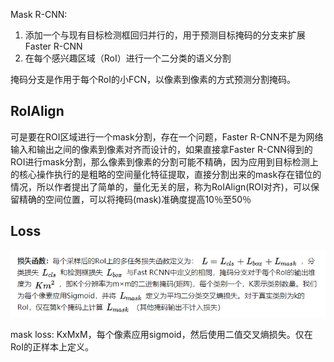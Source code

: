 Mask R-CNN:

1. 添加一个与现有目标检测框回归并行的，用于预测目标掩码的分支来扩展Faster R-CNN
2. 在每个感兴趣区域（RoI）进行一个二分类的语义分割

掩码分支是作用于每个RoI的小FCN，以像素到像素的方式预测分割掩码。

## RoIAlign

可是要在ROI区域进行一个mask分割，存在一个问题，Faster R-CNN不是为网络输入和输出之间的像素到像素对齐而设计的，如果直接拿Faster R-CNN得到的ROI进行mask分割，那么像素到像素的分割可能不精确，因为应用到目标检测上的核心操作执行的是粗略的空间量化特征提取，直接分割出来的mask存在错位的情况，所以作者提出了简单的，量化无关的层，称为RoIAlign(ROI对齐)，可以保留精确的空间位置，可以将掩码(mask)准确度提高10％至50％

## Loss

![image-20200827104752002](assets/Mask%20R-CNN/image-20200827104752002.png)

mask loss: KxMxM，每个像素应用sigmoid，然后使用二值交叉熵损失。仅在RoI的正样本上定义。